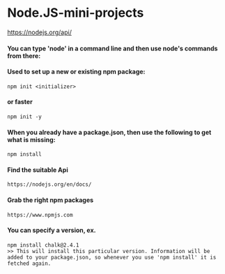 # Node.JS-mini-projects

https://nodejs.org/api/

#### You can type 'node' in a command line and then use node's commands from there:


#### Used to set up a new or existing npm package:
```
npm init <initializer>
``` 
#### or faster
```
npm init -y
``` 
#### When you already have a package.json, then use the following to get what is missing:
```
npm install
``` 
#### Find the suitable Api 
```
https://nodejs.org/en/docs/
```
#### Grab the right npm packages
```
https://www.npmjs.com
```
#### You can specify a version, ex.
```
npm install chalk@2.4.1
>> This will install this particular version. Information will be added to your package.json, so whenever you use 'npm install' it is fetched again. 
```
